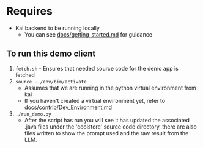# Requires

- Kai backend to be running locally
  - You can see [docs/getting_started.md](/docs/getting_started.md) for guidance

## To run this demo client

1. `fetch.sh` - Ensures that needed source code for the demo app is fetched
1. `source ../env/bin/activate`
   - Assumes that we are running in the python virtual environment from kai
   - If you haven't created a virtual environment yet, refer to [docs/contrib/Dev_Environment.md](/docs/contrib/Dev_Environment.md)
1. `./run_demo.py`
   - After the script has run you will see it has updated the associated .java files under the 'coolstore' source code directory, there are also files written to show the prompt used and the raw result from the LLM.
